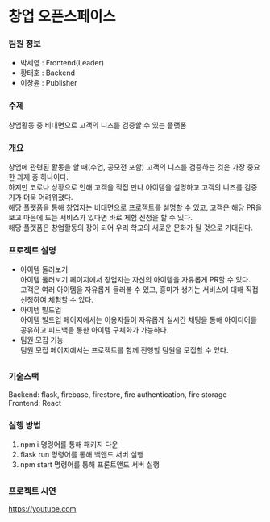 # 창업 오픈스페이스

### 팀원 정보
* 박세영 : Frontend(Leader)
* 황태호 : Backend
* 이창윤 : Publisher

### 주제  
창업활동 중 비대면으로 고객의 니즈를 검증할 수 있는 플랫폼  

### 개요  
창업에 관련된 활동을 할 때(수업, 공모전 포함) 고객의 니즈를 검증하는 것은 가장 중요한 과제 중 하나이다.  
하지만 코로나 상황으로 인해 고객을 직접 만나 아이템을 설명하고 고객의 니즈를 검증기가 더욱 어려워졌다.   
해당 플랫폼을 통해 창업자는 비대면으로 프로젝트를 설명할 수 있고, 고객은 해당 PR을 보고 마음에 드는 서비스가 있다면 바로 체험 신청을 할 수 있다.  
해당 플랫폼은 창업활동의 장이 되어 우리 학교의 새로운 문화가 될 것으로 기대된다.

### 프로젝트 설명
* 아이템 둘러보기  
아이템 둘러보기 페이지에서 창업자는 자신의 아이템을 자유롭게 PR할 수 있다.  
고객은 여러 아이템을 자유롭게 둘러볼 수 있고, 흥미가 생기는 서비스에 대해 직접 신청하여 체험할 수 있다.  
* 아이템 빌드업  
아이템 빌드업 페이지에서는 이용자들이 자유롭게 실시간 채팅을 통해 아이디어를 공유하고 피드백을 통한 아이템 구체화가 가능하다.
* 팀원 모집 기능  
팀원 모집 페이지에서는 프로젝트를 함께 진행할 팀원을 모집할 수 있다.

##

### 기술스택
Backend: flask, firebase, firestore, fire authentication, fire storage  
Frontend: React

### 실행 방법
1. npm i 명령어를 통해 패키지 다운
2. flask run 명령어를 통해 백앤드 서버 실행
3. npm start 명령어를 통해 프론트앤드 서버 실행

##

### 프로젝트 시연
https://youtube.com
